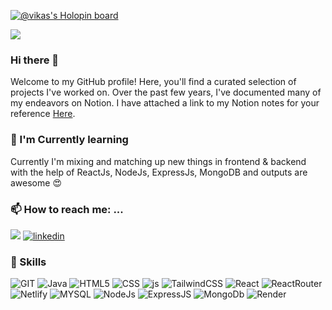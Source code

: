 [![@vikas's Holopin board](https://holopin.io/api/user/board?user=vikassahani)](https://holopin.io/@vikassahani)

<a href="https://cloud.appwrite.io/card/6479a2513f5b891f708a"><img src="https://img.shields.io/badge/appwrite-100000?style=for-the-badge&logo=appwrite&logoColor=F02E65&labelColor=000000&color=F02E65"/></a>

### Hi there 👋

Welcome to my GitHub profile! Here, you'll find a curated selection of projects I've worked on. Over the past few years, I've documented many of my endeavors on Notion. I have attached a link to my Notion notes for your reference [Here](https://www.notion.so/Web-Development-DSA-10ef9871be3c446d8277de7acca21f10).

### 🌱 I'm Currently learning

Currently I'm mixing and matching up new things in frontend & backend with the help of ReactJs, NodeJs, ExpressJs, MongoDB and outputs are awesome 😍

### 📫 How to reach me: ...

<a href="mailto:vikassahani1110@gmail.com?"><img src="https://img.shields.io/badge/gmail-%23DD0031.svg?&style=for-the-badge&logo=gmail&logoColor=white"/></a>
[![linkedin](https://img.shields.io/badge/LinkedIn-0077B5?style=for-the-badge&logo=linkedin&logoColor=white)
](https://www.linkedin.com/in/vikas-sahani/)

### 🔭 Skills

![GIT](https://img.shields.io/badge/GIT-100000?style=for-the-badge&logo=git&logoColor=white&labelColor=FF7E47&color=F05032)
![Java](https://img.shields.io/badge/java-ED8B00?style=for-the-badge&logo=Java&logoColor=white)
![HTML5](https://img.shields.io/badge/HTML5-E34F26?style=for-the-badge&logo=html5&logoColor=white)
![CSS](https://img.shields.io/badge/CSS3-1572B6?style=for-the-badge&logo=css3&logoColor=white)
![js](https://img.shields.io/badge/JavaScript-F7DF1E?style=for-the-badge&logo=javascript&logoColor=black)
![TailwindCSS](https://img.shields.io/badge/TailwindCSS-06B6D4?style=for-the-badge&logo=tailwindcss&logoColor=white&labelColor=00CAD4&color=06B6D4)
![React](https://camo.githubusercontent.com/4e4a3b5c3e9c00501ec866e2f2466c5a6032f838aca5f2cf3b14450e39e8a2f0/68747470733a2f2f696d672e736869656c64732e696f2f62616467652f72656163742532302d2532333230323332612e7376673f267374796c653d666f722d7468652d6261646765266c6f676f3d7265616374266c6f676f436f6c6f723d253233363144414642)
![ReactRouter](https://img.shields.io/badge/React_Router-100000?style=for-the-badge&logo=REACT&logoColor=white&labelColor=F46363&color=CA4245)
![Netlify](https://img.shields.io/badge/Netlify-100000?style=for-the-badge&logo=Netlify&logoColor=white&labelColor=77EDDF&color=00C7B7)
![MYSQL](https://img.shields.io/badge/MYSQL-100000?style=for-the-badge&logo=MYSQL&logoColor=white&labelColor=3FAAE4&color=4479A1)
![NodeJs](https://img.shields.io/badge/NodeJs-100000?style=for-the-badge&logo=node.js&logoColor=white&labelColor=337000&color=339900)
![ExpressJS](https://img.shields.io/badge/ExpressJS-100000?style=for-the-badge&logo=express&logoColor=black&labelColor=white&color=black)
![MongoDb](https://img.shields.io/badge/MongoDB-100000?style=for-the-badge&logo=mongodb&logoColor=white&labelColor=47BC00&color=47A248)
![Render](https://img.shields.io/badge/Render.com-100000?style=for-the-badge&logo=render&logoColor=46E3B7&labelColor=black&color=46E3B7)
